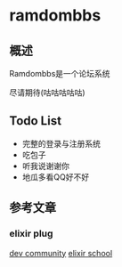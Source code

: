 # ramdombbs

## 概述

Ramdombbs是一个论坛系统

尽请期待(咕咕咕咕咕)

## Todo List

* 完整的登录与注册系统
* 吃包子
* 听我说谢谢你
* 地瓜多看QQ好不好

## 参考文章
### elixir plug
[dev community](https://dev.to/mpevec9/understanding-elixir-plug-o77)
[elixir school](https://elixirschool.com/zh-hans/lessons/misc/plug)
